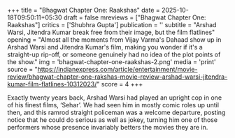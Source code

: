+++
title = "Bhagwat Chapter One: Raakshas"
date = 2025-10-18T09:50:11+05:30
draft = false
mreviews = ["Bhagwat Chapter One: Raakshas"]
critics = ['Shubhra Gupta']
publication = ''
subtitle = "Arshad Warsi, Jitendra Kumar break free from their image, but the film flatlines"
opening = "Almost all the moments from Vijay Varma's Dahaad show up in Arshad Warsi and Jitendra Kumar's film, making you wonder if it's a straight-up rip-off, or someone genuinely had no idea of the plot points of the show."
img = 'bhagwat-chapter-one-raakshas-2.png'
media = 'print'
source = "https://indianexpress.com/article/entertainment/movie-review/bhagwat-chapter-one-rakshas-movie-review-arshad-warsi-jitendra-kumar-film-flatlines-10312023/"
score = 4
+++

Exactly twenty years back, Arshad Warsi had played an upright cop in one of his finest films, ‘Sehar’. We had seen him in mostly comic roles up until then, and this ramrod straight policeman was a welcome departure, posting notice that he could do serious as well as jokey, turning him one of those performers whose presence invariably betters the movies they are in.
